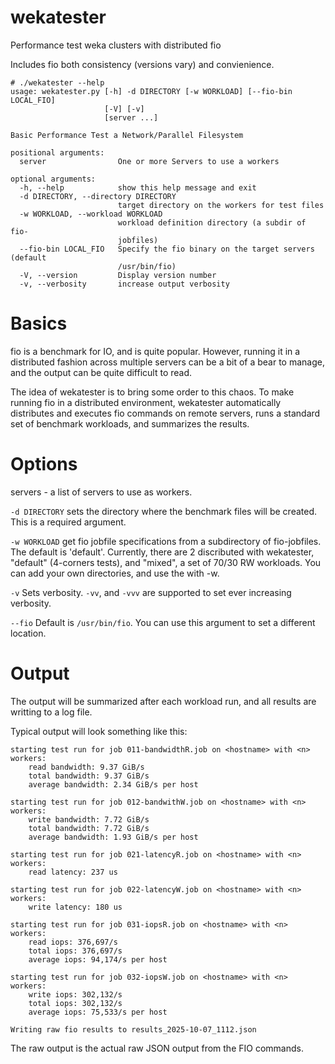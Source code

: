 # wekatester
Performance test weka clusters with distributed fio

Includes fio both consistency (versions vary) and convienience. 


```
# ./wekatester --help
usage: wekatester.py [-h] -d DIRECTORY [-w WORKLOAD] [--fio-bin LOCAL_FIO]
                     [-V] [-v]
                     [server ...]

Basic Performance Test a Network/Parallel Filesystem

positional arguments:
  server                One or more Servers to use a workers

optional arguments:
  -h, --help            show this help message and exit
  -d DIRECTORY, --directory DIRECTORY
                        target directory on the workers for test files
  -w WORKLOAD, --workload WORKLOAD
                        workload definition directory (a subdir of fio-
                        jobfiles)
  --fio-bin LOCAL_FIO   Specify the fio binary on the target servers (default
                        /usr/bin/fio)
  -V, --version         Display version number
  -v, --verbosity       increase output verbosity
```                        

# Basics
fio is a benchmark for IO, and is quite popular.  However, running it in a distributed fashion across multiple servers can be a bit of a bear to manage, and the output can be quite difficult to read.

The idea of wekatester is to bring some order to this chaos.   To make running fio in a distributed environment, wekatester automatically distributes and executes fio commands on remote servers, runs a standard set of benchmark workloads, and summarizes the results.

# Options
servers - a list of servers to use as workers.

`-d DIRECTORY` sets the directory where the benchmark files will be created.  This is a required argument.

`-w WORKLOAD` get fio jobfile specifications from a subdirectory of fio-jobfiles.   The default is 'default'.  Currently, there are 2 discributed with wekatester, "default" (4-corners tests), and "mixed", a set of 70/30 RW workloads.  You can add your own directories, and use the with -w.

`-v` Sets verbosity.  `-vv`, and `-vvv` are supported to set ever increasing verbosity.

`--fio` Default is `/usr/bin/fio`.  You can use this argument to set a different location.

# Output
The output will be summarized after each workload run, and all results are writting to a log file.

Typical output will look something like this:
```
starting test run for job 011-bandwidthR.job on <hostname> with <n> workers:
    read bandwidth: 9.37 GiB/s
    total bandwidth: 9.37 GiB/s
    average bandwidth: 2.34 GiB/s per host

starting test run for job 012-bandwithW.job on <hostname> with <n> workers:
    write bandwidth: 7.72 GiB/s
    total bandwidth: 7.72 GiB/s
    average bandwidth: 1.93 GiB/s per host

starting test run for job 021-latencyR.job on <hostname> with <n> workers:
    read latency: 237 us

starting test run for job 022-latencyW.job on <hostname> with <n> workers:
    write latency: 180 us

starting test run for job 031-iopsR.job on <hostname> with <n> workers:
    read iops: 376,697/s
    total iops: 376,697/s
    average iops: 94,174/s per host

starting test run for job 032-iopsW.job on <hostname> with <n> workers:
    write iops: 302,132/s
    total iops: 302,132/s
    average iops: 75,533/s per host

Writing raw fio results to results_2025-10-07_1112.json
```
The raw output is the actual raw JSON output from the FIO commands.